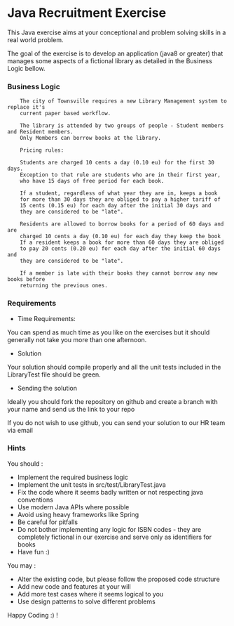 # Java Recruitment Exercise

This Java exercise aims at your conceptional and problem solving skills in a real world
problem.

The goal of the exercise is to develop an application (java8 or greater) that manages some aspects
of a fictional library as detailed in the Business Logic bellow.

### Business Logic

```text
    The city of Townsville requires a new Library Management system to replace it's
    current paper based workflow.
    
    The library is attended by two groups of people - Student members and Resident members.
    Only Members can borrow books at the library.
    
    Pricing rules:
    
    Students are charged 10 cents a day (0.10 eu) for the first 30 days.
    Exception to that rule are students who are in their first year,
    who have 15 days of free period for each book.
    
    If a student, regardless of what year they are in, keeps a book
    for more than 30 days they are obliged to pay a higher tariff of
    15 cents (0.15 eu) for each day after the initial 30 days and 
    they are considered to be "late".
    
    Residents are allowed to borrow books for a period of 60 days and are
    charged 10 cents a day (0.10 eu) for each day they keep the book
    If a resident keeps a book for more than 60 days they are obliged 
    to pay 20 cents (0.20 eu) for each day after the initial 60 days and
    they are considered to be "late".
    
    If a member is late with their books they cannot borrow any new books before
    returning the previous ones. 
```

### Requirements

* Time Requirements:

You can spend as much time as you like on the exercises but it should generally not take you more than
one afternoon. 

* Solution

Your solution should compile properly and all the unit tests included in the LibraryTest file should be green. 

* Sending the solution

Ideally you should fork the repository on github and create a branch with your name and send us the link to your repo

If you do not wish to use github, you can send your solution to our HR team via email
 

### Hints

You should :

* Implement the required business logic
* Implement the unit tests in src/test/LibraryTest.java
* Fix the code where it seems badly written or not respecting java conventions
* Use modern Java APIs where possible
* Avoid using heavy frameworks like Spring
* Be careful for pitfalls
* Do not bother implementing any logic for ISBN codes - they are completely fictional in our exercise
and serve only as identifiers for books
* Have fun :)


You may :

* Alter the existing code, but please follow the proposed code structure
* Add new code and features at your will
* Add more test cases where it seems logical to you
* Use design patterns to solve different problems

Happy Coding :) !
